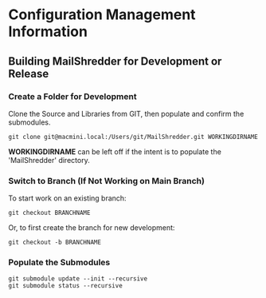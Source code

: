 # Configuration Management Information

## Building MailShredder for Development or Release

### Create a Folder for Development
	
Clone the Source and Libraries from GIT, then populate and confirm the submodules. 

    git clone git@macmini.local:/Users/git/MailShredder.git WORKINGDIRNAME
    
**WORKINGDIRNAME** can be left off if the intent is to populate the 'MailShredder' directory.  

###  Switch to Branch (If Not Working on Main Branch)

To start work on an existing branch:

    git checkout BRANCHNAME
    
Or, to first create the branch for new development:

	git checkout -b BRANCHNAME

###  Populate the Submodules

    git submodule update --init --recursive
    git submodule status --recursive